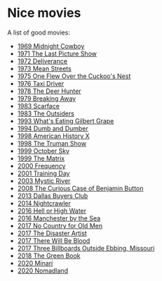 # Nice movies
A list of good movies:

- [1969 Midnight Cowboy](https://en.wikipedia.org/wiki/Midnight_Cowboy)
- [1971 The Last Picture Show](https://en.wikipedia.org/wiki/The_Last_Picture_Show)
- [1972 Deliverance](https://en.wikipedia.org/wiki/Deliverance)
- [1973 Mean Streets](https://en.wikipedia.org/wiki/Mean_Streets)
- [1975 One Flew Over the Cuckoo's Nest](https://en.wikipedia.org/wiki/One_Flew_Over_the_Cuckoo%27s_Nest_(film))
- [1976 Taxi Driver](https://en.wikipedia.org/wiki/Taxi_Driver)
- [1978 The Deer Hunter](https://en.wikipedia.org/wiki/The_Deer_Hunter)
- [1979 Breaking Away](https://en.wikipedia.org/wiki/Breaking_Away)
- [1983 Scarface](https://en.wikipedia.org/wiki/Scarface_(1983_film))
- [1983 The Outsiders](https://en.wikipedia.org/wiki/The_Outsiders_(film))
- [1993 What's Eating Gilbert Grape](https://en.wikipedia.org/wiki/What's_Eating_Gilbert_Grape)
- [1994 Dumb and Dumber](https://en.wikipedia.org/wiki/Dumb_and_Dumber)
- [1998 American History X](https://en.wikipedia.org/wiki/American_History_X)
- [1998 The Truman Show](https://en.wikipedia.org/wiki/The_Truman_Show)
- [1999 October Sky](https://en.wikipedia.org/wiki/October_Sky)
- [1999 The Matrix](https://en.wikipedia.org/wiki/The_Matrix)
- [2000 Frequency](https://en.wikipedia.org/wiki/Frequency_(2000_film))
- [2001 Training Day](https://en.wikipedia.org/wiki/Training_Day)
- [2003 Mystic River](https://en.wikipedia.org/wiki/Mystic_River_(film))
- [2008 The Curious Case of Benjamin Button](https://en.wikipedia.org/wiki/The_Curious_Case_of_Benjamin_Button_(film))
- [2013 Dallas Buyers Club](https://en.wikipedia.org/wiki/Dallas_Buyers_Club)
- [2014 Nightcrawler](https://en.wikipedia.org/wiki/Nightcrawler_(film))
- [2016 Hell or High Water](https://en.wikipedia.org/wiki/Hell_or_High_Water_(film))
- [2016 Manchester by the Sea](https://en.wikipedia.org/wiki/Manchester_by_the_Sea_(film))
- [2017 No Country for Old Men](https://en.wikipedia.org/wiki/No_Country_for_Old_Men)
- [2017 The Disaster Artist](https://en.wikipedia.org/wiki/The_Disaster_Artist_(film))
- [2017 There Will Be Blood](https://en.wikipedia.org/wiki/There_Will_Be_Blood)
- [2017 Three Billboards Outside Ebbing, Missouri](https://en.wikipedia.org/wiki/Three_Billboards_Outside_Ebbing,_Missouri)
- [2018 The Green Book](https://en.wikipedia.org/wiki/Green_Book_(film))
- [2020 Minari](https://en.wikipedia.org/wiki/Minari_(film))
- [2020 Nomadland](https://en.wikipedia.org/wiki/Nomadland)
